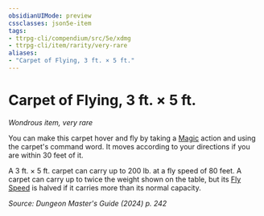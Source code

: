 ```yaml
---
obsidianUIMode: preview
cssclasses: json5e-item
tags:
- ttrpg-cli/compendium/src/5e/xdmg
- ttrpg-cli/item/rarity/very-rare
aliases: 
- "Carpet of Flying, 3 ft. × 5 ft."
---
```

# Carpet of Flying, 3 ft. × 5 ft.
*Wondrous item, very rare*  



You can make this carpet hover and fly by taking a [Magic](Mechanics/rules/actions.md#Magic) action and using the carpet's command word. It moves according to your directions if you are within 30 feet of it.

A 3 ft. × 5 ft. carpet can carry up to 200 lb. at a fly speed of 80 feet. A carpet can carry up to twice the weight shown on the table, but its [Fly Speed](Mechanics/rules/variant-rules/fly-speed-xphb.md) is halved if it carries more than its normal capacity.

*Source: Dungeon Master's Guide (2024) p. 242*
